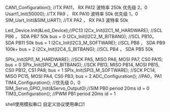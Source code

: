 CAN1_Configuration();		//TX PA11， RX PA12 	波特率 250k	优先级 2，0
Usart1_Init(50000);		//TX PA9 ， RX PA10	波特率 50k 	优先级 1，0
SIM_Uart_Init(&SIM_UART);	//TX PA2 ， RX PA3 	波特率 50k	

Led_Device.Init(&Led_Device);//PC13
I2Cx_Init(I2C1_M_HARDWARE);	//SCL PB6 ， SDA PB7 	50k	bus = 0
I2Cx_Init(I2C2_M_BITBANG);	//SCL PB10， SDA PB11	50k 	bus = 1
I2Cx_Init(I2C3_M_SOFTWARE);	//SCL PB8 ， SDA PB9	100k+ 	bus = 2
I2Cx_Init(I2C4_S_BITBANG);	//SCL PB4 ， SDA PB5	50k		
	
SPIx_Init(SPI1_M_HARDWARE);	//SCK PA5,  MISO PA6,  MOSI PA7,  CS0 PA15; 		bus = 0
SPIx_Init(SPI2_M_BITBANG); 	//SCK PB13, MISO PB14, MOSI PB15, CS0 PB12, CS1 PA8; 	bus = 1
SPIx_Init(SPI3_M_SOFTWARE);	//SCK PC14, MISO PC15, MOSI PA4,  CS0 PB3;		bus = 2
ADC_Configuration();		//PA0，PA1
TIM4_Configuration();		//优先级 0，0
SIM_Servo_GPIO_Init(&Servo_Output0);//SIM PB0 period 20ms	id = 0
TIM3_Configuration();		    //PWM PB1 period 20ms	id = 1

shell使用模拟串口
自定义协议使用串口1

